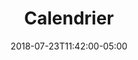 ---
translationKey: "calendar"
title: "Calendrier"
date: 2018-07-23T11:42:00-05:00
description: "calendar"
---
